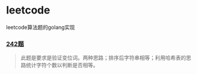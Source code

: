 # leetcode
leetcode算法题的golang实现

### [242题](https://github.com/crazyleeyang/leetcode/blob/master/242.%20Valid%20Anagram.go)
> 此题是要求是验证变位词。两种思路；排序后字符串相等；利用哈希表的思路统计字符个数以判断是否相等。
